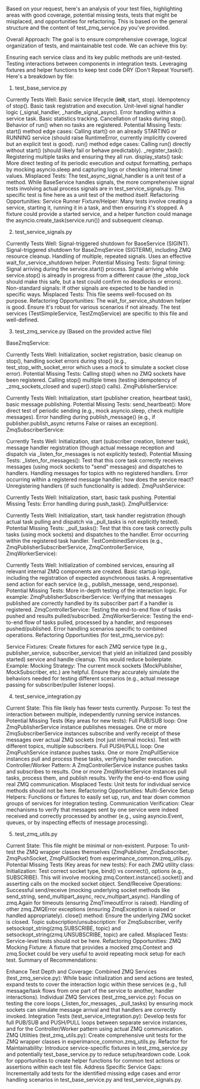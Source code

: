 Based on your request, here's an analysis of your test files, highlighting areas with good coverage, potential missing tests, tests that might be misplaced, and opportunities for refactoring. This is based on the general structure and the content of test_zmq_service.py you've provided.

Overall Approach: The goal is to ensure comprehensive coverage, logical organization of tests, and maintainable test code. We can achieve this by:

Ensuring each service class and its key public methods are unit-tested.
Testing interactions between components in integration tests.
Leveraging fixtures and helper functions to keep test code DRY (Don't Repeat Yourself).
Here's a breakdown by file:

1. test_base_service.py

Currently Tests Well:
Basic service lifecycle (__init__, start, stop).
Idempotency of stop().
Basic task registration and execution.
Unit-level signal handler logic (_signal_handler, _handle_signal_async).
Error handling within a service task.
Basic statistics tracking.
Cancellation of tasks during stop().
Behavior of run() when no tasks are registered.
Potential Missing Tests:
start() method edge cases:
Calling start() on an already STARTING or RUNNING service (should raise RuntimeError, currently implicitly covered but an explicit test is good).
run() method edge cases:
Calling run() directly without start() (should likely fail or behave predictably).
_register_task():
Registering multiple tasks and ensuring they all run.
display_stats() task:
More direct testing of its periodic execution and output formatting, perhaps by mocking asyncio.sleep and capturing logs or checking internal timer values.
Misplaced Tests:
The test_async_signal_handler is a unit test of a method. While BaseService handles signals, the more comprehensive signal tests involving actual process signals are in test_service_signals.py. This specific test is fine here as a unit test of the method itself.
Refactoring Opportunities:
Service Runner Fixture/Helper: Many tests involve creating a service, starting it, running it in a task, and then ensuring it's stopped. A fixture could provide a started service, and a helper function could manage the asyncio.create_task(service.run()) and subsequent cleanup.


2. test_service_signals.py

Currently Tests Well:
Signal-triggered shutdown for BaseService (SIGINT).
Signal-triggered shutdown for BaseZmqService (SIGTERM), including ZMQ resource cleanup.
Handling of multiple, repeated signals.
Uses an effective wait_for_service_shutdown helper.
Potential Missing Tests:
Signal timing:
Signal arriving during the service.start() process.
Signal arriving while service.stop() is already in progress from a different cause (the _stop_lock should make this safe, but a test could confirm no deadlocks or errors).
Non-standard signals: If other signals are expected to be handled in specific ways.
Misplaced Tests:
This file seems well-focused on its purpose.
Refactoring Opportunities:
The wait_for_service_shutdown helper is good. Ensure it's robust for various scenarios if not already.
The test services (TestSimpleService, TestZmqService) are specific to this file and well-defined.


3. test_zmq_service.py (Based on the provided active file)

BaseZmqService:

Currently Tests Well: Initialization, socket registration, basic cleanup on stop(), handling socket errors during stop() (e.g., test_stop_with_socket_error which uses a mock to simulate a socket close error).
Potential Missing Tests:
Calling stop() when no ZMQ sockets have been registered.
Calling stop() multiple times (testing idempotency of _zmq_sockets_closed and super().stop() calls).
ZmqPublisherService:

Currently Tests Well: Initialization, start (publisher creation, heartbeat task), basic message publishing.
Potential Missing Tests:
send_heartbeat(): More direct test of periodic sending (e.g., mock asyncio.sleep, check multiple messages).
Error handling during publish_message() (e.g., if publisher.publish_async returns False or raises an exception).
ZmqSubscriberService:

Currently Tests Well: Initialization, start (subscriber creation, listener task), message handler registration (though actual message reception and dispatch via _listen_for_messages is not explicitly tested).
Potential Missing Tests:
_listen_for_messages(): Test that this core task correctly receives messages (using mock sockets to "send" messages) and dispatches to handlers.
Handling messages for topics with no registered handlers.
Error occurring within a registered message handler; how does the service react?
Unregistering handlers (if such functionality is added).
ZmqPushService:

Currently Tests Well: Initialization, start, basic task pushing.
Potential Missing Tests:
Error handling during push_task().
ZmqPullService:

Currently Tests Well: Initialization, start, task handler registration (though actual task pulling and dispatch via _pull_tasks is not explicitly tested).
Potential Missing Tests:
_pull_tasks(): Test that this core task correctly pulls tasks (using mock sockets) and dispatches to the handler.
Error occurring within the registered task handler.
TestCombinedServices (e.g., ZmqPublisherSubscriberService, ZmqControllerService, ZmqWorkerService):

Currently Tests Well:
Initialization of combined services, ensuring all relevant internal ZMQ components are created.
Basic startup logic, including the registration of expected asynchronous tasks.
A representative send action for each service (e.g., publish_message, send_response).
Potential Missing Tests:
More in-depth testing of the interaction logic. For example:
ZmqPublisherSubscriberService: Verifying that messages published are correctly handled by its subscriber part if a handler is registered.
ZmqControllerService: Testing the end-to-end flow of tasks pushed and results pulled/subscribed.
ZmqWorkerService: Testing the end-to-end flow of tasks pulled, processed by a handler, and responses pushed/published.
Error handling scenarios specific to combined operations.
Refactoring Opportunities (for test_zmq_service.py):

Service Fixtures: Create fixtures for each ZMQ service type (e.g., publisher_service, subscriber_service) that yield an initialized (and possibly started) service and handle cleanup. This would reduce boilerplate.
Example:
Mocking Strategy: The current mock sockets (MockPublisher, MockSubscriber, etc.) are helpful. Ensure they accurately simulate the behaviors needed for testing different scenarios (e.g., actual message passing for subscriber/puller listener loops).


4. test_service_integration.py

Current State: This file likely has fewer tests currently.
Purpose: To test the interaction between multiple, independently running service instances.
Potential Missing Tests (Key areas for new tests):
Full PUB/SUB loop:
One ZmqPublisherService instance publishes messages.
One or more ZmqSubscriberService instances subscribe and verify receipt of these messages over actual ZMQ sockets (not just internal mocks).
Test with different topics, multiple subscribers.
Full PUSH/PULL loop:
One ZmqPushService instance pushes tasks.
One or more ZmqPullService instances pull and process these tasks, verifying handler execution.
Controller/Worker Pattern:
A ZmqControllerService instance pushes tasks and subscribes to results.
One or more ZmqWorkerService instances pull tasks, process them, and publish results.
Verify the end-to-end flow using real ZMQ communication.
Misplaced Tests:
Unit tests for individual service methods should not be here.
Refactoring Opportunities:
Multi-Service Setup Helpers: Functions or fixtures to easily set up, run, and tear down common groups of services for integration testing.
Communication Verification: Clear mechanisms to verify that messages sent by one service were indeed received and correctly processed by another (e.g., using asyncio.Event, queues, or by inspecting effects of message processing).


5. test_zmq_utils.py

Current State: This file might be minimal or non-existent.
Purpose: To unit-test the ZMQ wrapper classes themselves (ZmqPublisher, ZmqSubscriber, ZmqPushSocket, ZmqPullSocket) from experimance_common.zmq_utils.py.
Potential Missing Tests (Key areas for new tests):
For each ZMQ utility class:
Initialization: Test correct socket type, bind() vs connect(), options (e.g., SUBSCRIBE). This will involve mocking zmq.Context.instance().socket() and asserting calls on the mocked socket object.
Send/Receive Operations:
Successful send/receive (mocking underlying socket methods like send_string, send_multipart_async, recv_multipart_async).
Handling of zmq.Again for timeouts (ensuring ZmqTimeoutError is raised).
Handling of other zmq.ZMQError exceptions (ensuring ZmqException is raised or handled appropriately).
close() method: Ensure the underlying ZMQ socket is closed.
Topic subscription/unsubscription: For ZmqSubscriber, verify setsockopt_string(zmq.SUBSCRIBE, topic) and setsockopt_string(zmq.UNSUBSCRIBE, topic) are called.
Misplaced Tests:
Service-level tests should not be here.
Refactoring Opportunities:
ZMQ Mocking Fixture: A fixture that provides a mocked zmq.Context and zmq.Socket could be very useful to avoid repeating mock setup for each test.
Summary of Recommendations:

Enhance Test Depth and Coverage:
Combined ZMQ Services (test_zmq_service.py): While basic initialization and send actions are tested, expand tests to cover the interaction logic within these services (e.g., full message/task flows from one part of the service to another, handler interactions).
Individual ZMQ Services (test_zmq_service.py): Focus on testing the core loops (_listen_for_messages, _pull_tasks) by ensuring mock sockets can simulate message arrival and that handlers are correctly invoked.
Integration Tests (test_service_integration.py): Develop tests for full PUB/SUB and PUSH/PULL loops between separate service instances, and for the Controller/Worker pattern using actual ZMQ communication.
ZMQ Utilities (test_zmq_utils.py): Create comprehensive unit tests for the ZMQ wrapper classes in experimance_common.zmq_utils.py.
Refactor for Maintainability:
Introduce service-specific fixtures in test_zmq_service.py and potentially test_base_service.py to reduce setup/teardown code.
Look for opportunities to create helper functions for common test actions or assertions within each test file.
Address Specific Service Gaps: Incrementally add tests for the identified missing edge cases and error handling scenarios in test_base_service.py and test_service_signals.py.